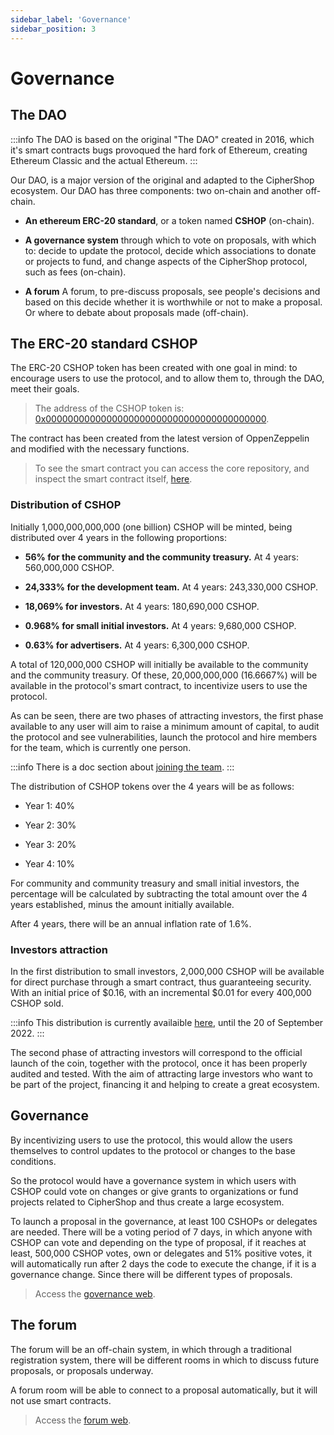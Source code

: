 ```yaml
---
sidebar_label: 'Governance'
sidebar_position: 3
---
```


# Governance

## The DAO

:::info
The DAO is based on the original "The DAO" created in 2016, which it's smart contracts bugs provoqued the hard fork of Ethereum, creating Ethereum Classic and the actual Ethereum.
:::

Our DAO, is a major version of the original and adapted to the CipherShop ecosystem. Our DAO has three components: two on-chain and another off-chain.

- **An ethereum ERC-20 standard**, or a token named **CSHOP** (on-chain).

- **A governance system** through which to vote on proposals, with which to: decide to update the protocol, decide which associations to donate or projects to fund, and change aspects of the CipherShop protocol, such as fees (on-chain).

- **A forum** A forum, to pre-discuss proposals, see people's decisions and based on this decide whether it is worthwhile or not to make a proposal. Or where to debate about proposals made (off-chain).

## The ERC-20 standard CSHOP

The ERC-20 CSHOP token has been created with one goal in mind: to encourage users to use the protocol, and to allow them to, through the DAO, meet their goals.

> The address of the CSHOP token is: [0x0000000000000000000000000000000000000000](https://etherscan.io/address/0x0000000000000000000000000000000000000000).

The contract has been created from the latest version of OppenZeppelin and modified with the necessary functions.

> To see the smart contract you can access the core repository, and inspect the smart contract itself, [here](https://github.com/CipherShop/core/contracts/tokens/CSHOP.sol).

### Distribution of CSHOP

Initially 1,000,000,000,000 (one billion) CSHOP will be minted, being distributed over 4 years in the following proportions:

- **56% for the community and the community treasury.** At 4 years: 560,000,000 CSHOP.

- **24,333% for the development team.** At 4 years: 243,330,000 CSHOP.

- **18,069% for investors.** At 4 years: 180,690,000 CSHOP.

- **0.968% for small initial investors.** At 4 years: 9,680,000 CSHOP.

- **0.63% for advertisers.** At 4 years: 6,300,000 CSHOP.

A total of 120,000,000 CSHOP will initially be available to the community and the community treasury. Of these, 20,000,000,000 (16.6667%) will be available in the protocol's smart contract, to incentivize users to use the protocol.

As can be seen, there are two phases of attracting investors, the first phase available to any user will aim to raise a minimum amount of capital, to audit the protocol and see vulnerabilities, launch the protocol and hire members for the team, which is currently one person.

:::info
There is a doc section about [joining the team](/docs/maintain/team).
:::

The distribution of CSHOP tokens over the 4 years will be as follows:

- Year 1: 40%

- Year 2: 30%

- Year 3: 20%

- Year 4: 10%

For community and community treasury and small initial investors, the percentage will be calculated by subtracting the total amount over the 4 years established, minus the amount initially available.

After 4 years, there will be an annual inflation rate of 1.6%.

### Investors attraction

In the first distribution to small investors, 2,000,000 CSHOP will be available for direct purchase through a smart contract, thus guaranteeing security. With an initial price of $0.16, with an incremental $0.01 for every 400,000 CSHOP sold.

:::info
This distribution is currently availaible [here](https://ciphershop.org/blog/investors), until the 20 of September 2022.
:::

The second phase of attracting investors will correspond to the official launch of the coin, together with the protocol, once it has been properly audited and tested. With the aim of attracting large investors who want to be part of the project, financing it and helping to create a great ecosystem.

## Governance

By incentivizing users to use the protocol, this would allow the users themselves to control updates to the protocol or changes to the base conditions.

So the protocol would have a governance system in which users with CSHOP could vote on changes or give grants to organizations or fund projects related to CipherShop and thus create a large ecosystem.

To launch a proposal in the governance, at least 100 CSHOPs or delegates are needed. There will be a voting period of 7 days, in which anyone with CSHOP can vote and depending on the type of proposal, if it reaches at least, 500,000 CSHOP votes, own or delegates and 51% positive votes, it will automatically run after 2 days the code to execute the change, if it is a governance change. Since there will be different types of proposals.

> Access the [governance web](https://gov.ciphershop.org).

## The forum

The forum will be an off-chain system, in which through a traditional registration system, there will be different rooms in which to discuss future proposals, or proposals underway.

A forum room will be able to connect to a proposal automatically, but it will not use smart contracts.

> Access the [forum web](https://forum.ciphershop.org).
